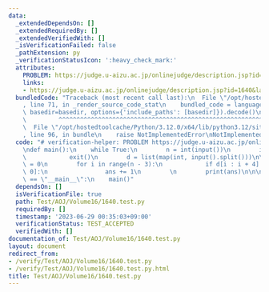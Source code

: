 ```yaml
---
data:
  _extendedDependsOn: []
  _extendedRequiredBy: []
  _extendedVerifiedWith: []
  _isVerificationFailed: false
  _pathExtension: py
  _verificationStatusIcon: ':heavy_check_mark:'
  attributes:
    PROBLEM: https://judge.u-aizu.ac.jp/onlinejudge/description.jsp?id=1640&lang=jp
    links:
    - https://judge.u-aizu.ac.jp/onlinejudge/description.jsp?id=1640&lang=jp
  bundledCode: "Traceback (most recent call last):\n  File \"/opt/hostedtoolcache/Python/3.12.0/x64/lib/python3.12/site-packages/onlinejudge_verify/documentation/build.py\"\
    , line 71, in _render_source_code_stat\n    bundled_code = language.bundle(stat.path,\
    \ basedir=basedir, options={'include_paths': [basedir]}).decode()\n          \
    \         ^^^^^^^^^^^^^^^^^^^^^^^^^^^^^^^^^^^^^^^^^^^^^^^^^^^^^^^^^^^^^^^^^^^^^^^^^^^^^^^^^\n\
    \  File \"/opt/hostedtoolcache/Python/3.12.0/x64/lib/python3.12/site-packages/onlinejudge_verify/languages/python.py\"\
    , line 96, in bundle\n    raise NotImplementedError\nNotImplementedError\n"
  code: "# verification-helper: PROBLEM https://judge.u-aizu.ac.jp/onlinejudge/description.jsp?id=1640&lang=jp\n\
    \ndef main():\n    while True:\n        n = int(input())\n        if n == 0:\n\
    \            exit()\n        d = list(map(int, input().split()))\n\n        ans\
    \ = 0\n        for i in range(n - 3):\n            if d[i : i + 4] == [2, 0, 2,\
    \ 0]:\n                ans += 1\n        \n        print(ans)\n\n\nif __name__\
    \ == \"__main__\":\n    main()"
  dependsOn: []
  isVerificationFile: true
  path: Test/AOJ/Volume16/1640.test.py
  requiredBy: []
  timestamp: '2023-06-29 00:35:03+09:00'
  verificationStatus: TEST_ACCEPTED
  verifiedWith: []
documentation_of: Test/AOJ/Volume16/1640.test.py
layout: document
redirect_from:
- /verify/Test/AOJ/Volume16/1640.test.py
- /verify/Test/AOJ/Volume16/1640.test.py.html
title: Test/AOJ/Volume16/1640.test.py
---
```

